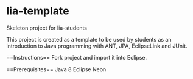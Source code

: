 # lia-template
Skeleton project for lia-students

This project is created as a template to be used by students as an introduction to Java programming with ANT, JPA, EclipseLink and JUnit.

==Instructions==
Fork project and import it into Eclipse.

==Prerequisites==
Java 8 
Eclipse Neon
